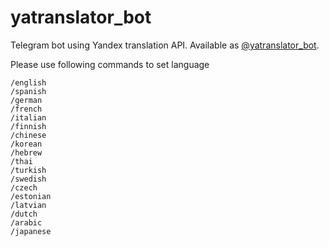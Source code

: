 # yatranslator_bot
Telegram bot using Yandex translation API. Available as [@yatranslator_bot](https://t.me/yatranslator_bot).

Please use following commands to set language
```
/english
/spanish
/german
/french
/italian
/finnish
/chinese
/korean
/hebrew
/thai
/turkish
/swedish
/czech
/estonian
/latvian
/dutch
/arabic
/japanese
```
